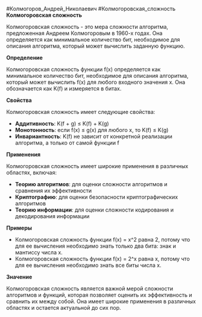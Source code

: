 #Колмогоров_Андрей_Николаевич #Колмогоровская_сложность 
**Колмогоровская сложность**

Колмогоровская сложность - это мера сложности алгоритма, предложенная Андреем Колмогоровым в 1960-х годах. Она определяется как минимальное количество бит, необходимое для описания алгоритма, который может вычислить заданную функцию.

**Определение**

Колмогоровская сложность функции f(x) определяется как минимальное количество бит, необходимое для описания алгоритма, который может вычислить f(x) для любого входного значения x. Она обозначается как K(f) и измеряется в битах.

**Свойства**

Колмогоровская сложность имеет следующие свойства:

- **Аддитивность**: K(f + g) ≤ K(f) + K(g)
- **Монотонность**: если f(x) ≤ g(x) для любого x, то K(f) ≤ K(g)
- **Инвариантность**: K(f) не зависит от конкретной реализации алгоритма, а только от самой функции f

**Применения**

Колмогоровская сложность имеет широкие применения в различных областях, включая:

- **Теорию алгоритмов**: для оценки сложности алгоритмов и сравнения их эффективности
- **Криптографию**: для оценки безопасности криптографических алгоритмов
- **Теорию информации**: для оценки сложности кодирования и декодирования информации

**Примеры**

- Колмогоровская сложность функции f(x) = x^2 равна 2, потому что для ее вычисления необходимо знать только два бита: знак и мантиссу числа x.
- Колмогоровская сложность функции f(x) = 2^x равна x, потому что для ее вычисления необходимо знать все биты числа x.

**Значение**

Колмогоровская сложность является важной мерой сложности алгоритмов и функций, которая позволяет оценить их эффективность и сравнить их между собой. Она имеет широкие применения в различных областях и остается актуальной до сих пор.